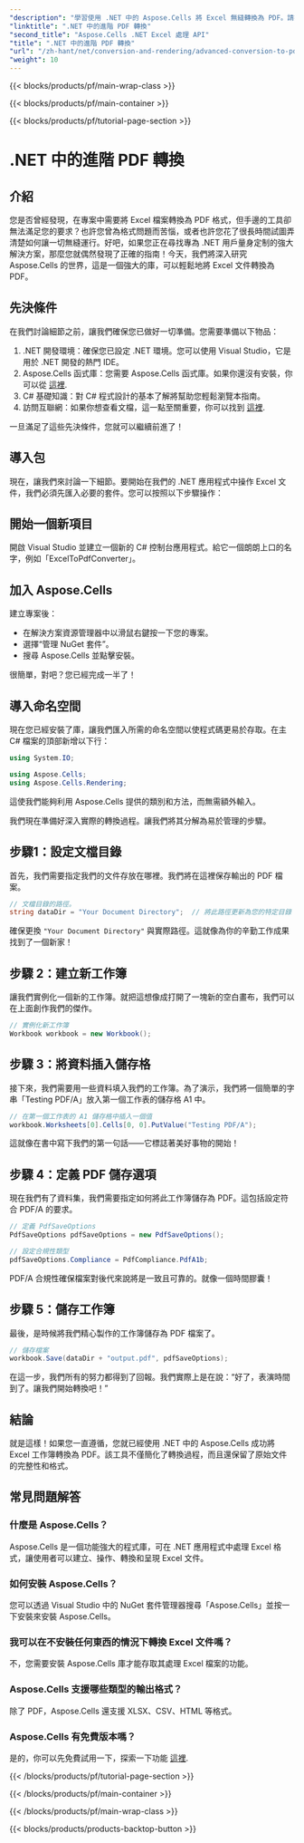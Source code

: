 ```yaml
---
"description": "學習使用 .NET 中的 Aspose.Cells 將 Excel 無縫轉換為 PDF。請按照我們的逐步指南進行操作。"
"linktitle": ".NET 中的進階 PDF 轉換"
"second_title": "Aspose.Cells .NET Excel 處理 API"
"title": ".NET 中的進階 PDF 轉換"
"url": "/zh-hant/net/conversion-and-rendering/advanced-conversion-to-pdf/"
"weight": 10
---
```


{{< blocks/products/pf/main-wrap-class >}}

{{< blocks/products/pf/main-container >}}

{{< blocks/products/pf/tutorial-page-section >}}

# .NET 中的進階 PDF 轉換

## 介紹

您是否曾經發現，在專案中需要將 Excel 檔案轉換為 PDF 格式，但手邊的工具卻無法滿足您的要求？也許您曾為格式問題而苦惱，或者也許您花了很長時間試圖弄清楚如何讓一切無縫運行。好吧，如果您正在尋找專為 .NET 用戶量身定制的強大解決方案，那麼您就偶然發現了正確的指南！今天，我們將深入研究 Aspose.Cells 的世界，這是一個強大的庫，可以輕鬆地將 Excel 文件轉換為 PDF。 

## 先決條件

在我們討論細節之前，讓我們確保您已做好一切準備。您需要準備以下物品：

1. .NET 開發環境：確保您已設定 .NET 環境。您可以使用 Visual Studio，它是用於 .NET 開發的熱門 IDE。
2. Aspose.Cells 函式庫：您需要 Aspose.Cells 函式庫。如果你還沒有安裝，你可以從 [這裡](https://releases。aspose.com/cells/net/).
3. C# 基礎知識：對 C# 程式設計的基本了解將幫助您輕鬆瀏覽本指南。
4. 訪問互聯網：如果你想查看文檔，這一點至關重要，你可以找到 [這裡](https://reference。aspose.com/cells/net/). 

一旦滿足了這些先決條件，您就可以繼續前進了！

## 導入包

現在，讓我們來討論一下細節。要開始在我們的 .NET 應用程式中操作 Excel 文件，我們必須先匯入必要的套件。您可以按照以下步驟操作：

## 開始一個新項目

開啟 Visual Studio 並建立一個新的 C# 控制台應用程式。給它一個朗朗上口的名字，例如「ExcelToPdfConverter」。

## 加入 Aspose.Cells

建立專案後：
- 在解決方案資源管理器中以滑鼠右鍵按一下您的專案。
- 選擇“管理 NuGet 套件”。
- 搜尋 Aspose.Cells 並點擊安裝。 

很簡單，對吧？您已經完成一半了！

## 導入命名空間

現在您已經安裝了庫，讓我們匯入所需的命名空間以使程式碼更易於存取。在主 C# 檔案的頂部新增以下行：

```csharp
using System.IO;

using Aspose.Cells;
using Aspose.Cells.Rendering;
```

這使我們能夠利用 Aspose.Cells 提供的類別和方法，而無需額外輸入。

我們現在準備好深入實際的轉換過程。讓我們將其分解為易於管理的步驟。 

## 步驟1：設定文檔目錄

首先，我們需要指定我們的文件存放在哪裡。我們將在這裡保存輸出的 PDF 檔案。 

```csharp
// 文檔目錄的路徑。
string dataDir = "Your Document Directory";  // 將此路徑更新為您的特定目錄
```

確保更換 `"Your Document Directory"` 與實際路徑。這就像為你的辛勤工作成果找到了一個新家！

## 步驟 2：建立新工作簿

讓我們實例化一個新的工作簿。就把這想像成打開了一塊新的空白畫布，我們可以在上面創作我們的傑作。

```csharp
// 實例化新工作簿
Workbook workbook = new Workbook();
```

## 步驟 3：將資料插入儲存格

接下來，我們需要用一些資料填入我們的工作簿。為了演示，我們將一個簡單的字串「Testing PDF/A」放入第一個工作表的儲存格 A1 中。 

```csharp
// 在第一個工作表的 A1 儲存格中插入一個值
workbook.Worksheets[0].Cells[0, 0].PutValue("Testing PDF/A");
```

這就像在書中寫下我們的第一句話——它標誌著美好事物的開始！

## 步驟 4：定義 PDF 儲存選項

現在我們有了資料集，我們需要指定如何將此工作簿儲存為 PDF。這包括設定符合 PDF/A 的要求。 

```csharp
// 定義 PdfSaveOptions
PdfSaveOptions pdfSaveOptions = new PdfSaveOptions();

// 設定合規性類型
pdfSaveOptions.Compliance = PdfCompliance.PdfA1b;
```

PDF/A 合規性確保檔案對後代來說將是一致且可靠的。就像一個時間膠囊！

## 步驟 5：儲存工作簿

最後，是時候將我們精心製作的工作簿儲存為 PDF 檔案了。 

```csharp
// 儲存檔案
workbook.Save(dataDir + "output.pdf", pdfSaveOptions);
```

在這一步，我們所有的努力都得到了回報。我們實際上是在說：“好了，表演時間到了。讓我們開始轉換吧！”

## 結論

就是這樣！如果您一直遵循，您就已經使用 .NET 中的 Aspose.Cells 成功將 Excel 工作簿轉換為 PDF。該工具不僅簡化了轉換過程，而且還保留了原始文件的完整性和格式。

## 常見問題解答

### 什麼是 Aspose.Cells？
Aspose.Cells 是一個功能強大的程式庫，可在 .NET 應用程式中處理 Excel 格式，讓使用者可以建立、操作、轉換和呈現 Excel 文件。

### 如何安裝 Aspose.Cells？
您可以透過 Visual Studio 中的 NuGet 套件管理器搜尋「Aspose.Cells」並按一下安裝來安裝 Aspose.Cells。

### 我可以在不安裝任何東西的情況下轉換 Excel 文件嗎？
不，您需要安裝 Aspose.Cells 庫才能存取其處理 Excel 檔案的功能。

### Aspose.Cells 支援哪些類型的輸出格式？
除了 PDF，Aspose.Cells 還支援 XLSX、CSV、HTML 等格式。

### Aspose.Cells 有免費版本嗎？
是的，你可以先免費試用一下，探索一下功能 [這裡](https://releases。aspose.com/).

{{< /blocks/products/pf/tutorial-page-section >}}

{{< /blocks/products/pf/main-container >}}

{{< /blocks/products/pf/main-wrap-class >}}

{{< blocks/products/products-backtop-button >}}